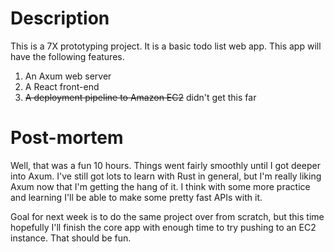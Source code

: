 # Description

This is a 7X prototyping project. It is a basic todo list web app. This app will have the following features.

1. An Axum web server
2. A React front-end
3. ~~A deployment pipeline to Amazon EC2~~ didn't get this far

# Post-mortem

Well, that was a fun 10 hours. Things went fairly smoothly until I got deeper into Axum. I've still got lots to learn with Rust in general, but I'm really liking Axum now that I'm getting the hang of it. I think with some more practice and learning I'll be able to make some pretty fast APIs with it.

Goal for next week is to do the same project over from scratch, but this time hopefully I'll finish the core app with enough time to try pushing to an EC2 instance. That should be fun.
